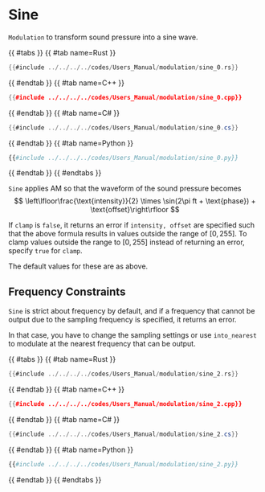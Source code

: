 # Sine

`Modulation` to transform sound pressure into a sine wave.

{{ #tabs }}
{{ #tab name=Rust }}
```rust
{{#include ../../../../codes/Users_Manual/modulation/sine_0.rs}}
```
{{ #endtab }}
{{ #tab name=C++ }}
```cpp
{{#include ../../../../codes/Users_Manual/modulation/sine_0.cpp}}
```
{{ #endtab }}
{{ #tab name=C# }}
```cs
{{#include ../../../../codes/Users_Manual/modulation/sine_0.cs}}
```
{{ #endtab }}
{{ #tab name=Python }}
```python
{{#include ../../../../codes/Users_Manual/modulation/sine_0.py}}
```
{{ #endtab }}
{{ #endtabs }}

`Sine` applies AM so that the waveform of the sound pressure becomes
$$
    \left\lfloor\frac{\text{intensity}}{2} \times \sin(2\pi ft + \text{phase}) + \text{offset}\right\rfloor
$$

If `clamp` is `false`, it returns an error if `intensity, offset` are specified such that the above formula results in values outside the range of $[0,255]$.
To clamp values outside the range to $[0,255]$ instead of returning an error, specify `true` for `clamp`.

The default values for these are as above.

## Frequency Constraints

`Sine` is strict about frequency by default, and if a frequency that cannot be output due to the sampling frequency is specified, it returns an error.

In that case, you have to change the sampling settings or use `into_nearest` to modulate at the nearest frequency that can be output.

{{ #tabs }}
{{ #tab name=Rust }}
```rust
{{#include ../../../../codes/Users_Manual/modulation/sine_2.rs}}
```
{{ #endtab }}
{{ #tab name=C++ }}
```cpp
{{#include ../../../../codes/Users_Manual/modulation/sine_2.cpp}}
```
{{ #endtab }}
{{ #tab name=C# }}
```cs
{{#include ../../../../codes/Users_Manual/modulation/sine_2.cs}}
```
{{ #endtab }}
{{ #tab name=Python }}
```python
{{#include ../../../../codes/Users_Manual/modulation/sine_2.py}}
```
{{ #endtab }}
{{ #endtabs }}
